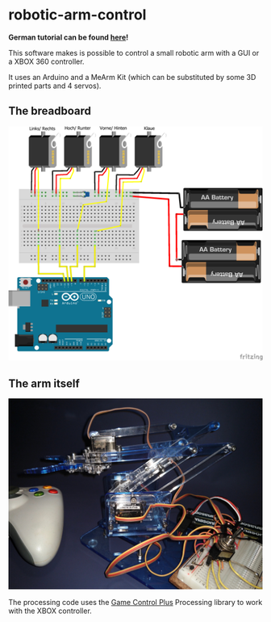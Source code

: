 # robotic-arm-control

**German tutorial can be found [here](https://ckatins.de/tischroboterarm/)!**

This software makes is possible to control a small robotic arm with a GUI or a XBOX 360 controller.

It uses an Arduino and a MeArm Kit (which can be substituted by some 3D printed parts and 4 servos).

## The breadboard
![The breadboard layout](robotic-arm-breadboard.png)


## The arm itself
![The arm](robotic-arm.jpg)

The processing code uses the [Game Control Plus](http://lagers.org.uk/gamecontrol/) Processing library to work with the XBOX controller.
